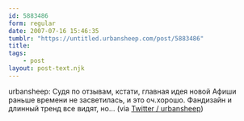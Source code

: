 ```yaml
---
id: 5883486
form: regular
date: 2007-07-16 15:46:35
tumblr: "https://untitled.urbansheep.com/post/5883486"
title:
tags:
    - post
layout: post-text.njk
---
```


<p>urbansheep: Судя по отзывам, кстати, главная идея новой Афиши раньше времени не засветилась, и это оч.хорошо. Фандизайн и длинный тренд все видят, но&hellip; (via <a href="http://twitter.com/urbansheep/statuses/152348162">Twitter / urbansheep</a>)</p>


